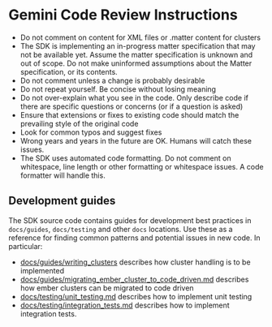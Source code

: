 # Gemini Code Review Instructions

- Do not comment on content for XML files or .matter content for clusters
- The SDK is implementing an in-progress matter specification that may not be available yet.
  Assume the matter specification is unknown and out of scope. Do not make uninformed assumptions
  about the Matter specification, or its contents.
- Do not comment unless a change is probably desirable
- Do not repeat yourself. Be concise without losing meaning
- Do not over-explain what you see in the code. Only describe code if there are specific questions or concerns (or if a question is asked)
- Ensure that extensions or fixes to existing code should match the prevailing style of the original code
- Look for common typos and suggest fixes
- Wrong years and years in the future are OK. Humans will catch these issues.
- The SDK uses automated code formatting. Do not comment on whitespace, line length or other formatting
  or whitespace issues. A code formatter will handle this.

## Development guides

The SDK source code contains guides for development best practices in `docs/guides`, `docs/testing` and other `docs` locations.
Use these as a reference for finding common patterns and potential issues in new code. In particular:
  - [docs/guides/writing_clusters](https://github.com/project-chip/connectedhomeip/blob/master/docs/guides/writing_clusters.md) describes how cluster handling
    is to be implemented
  - [docs/guides/migrating_ember_cluster_to_code_driven.md](https://github.com/project-chip/connectedhomeip/blob/master/docs/guides/migrating_ember_cluster_to_code_driven.md)
    describes how ember clusters can be migrated to code driven
  - [docs/testing/unit_testing.md](https://github.com/project-chip/connectedhomeip/blob/master/docs/guides/migrating_ember_cluster_to_code_driven.md)
    describes how to implement unit testing
  - [docs/testing/integration_tests.md](https://github.com/project-chip/connectedhomeip/blob/master/docs/testing/integration_tests.md)
    describes how to implement integration tests.


